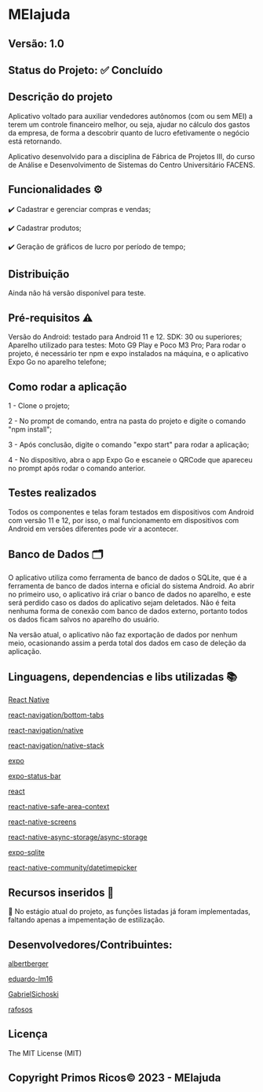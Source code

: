 # MEIajuda
## Versão: 1.0 
## Status do Projeto: ✅ Concluído

## Descrição do projeto
Aplicativo voltado para auxiliar vendedores autônomos (com ou sem MEI) a terem um controle financeiro melhor, ou seja, ajudar no cálculo dos gastos da empresa, de forma a descobrir quanto de lucro efetivamente o negócio está retornando.

Aplicativo desenvolvido para a disciplina de Fábrica de Projetos III, do curso de Análise e Desenvolvimento de Sistemas do Centro Universitário FACENS.

## Funcionalidades ⚙️
✔️ Cadastrar e gerenciar compras e vendas;

✔️ Cadastrar produtos;

✔️ Geração de gráficos de lucro por período de tempo;

## Distribuição
Ainda não há versão disponível para teste.

## Pré-requisitos ⚠️    
Versão do Android: testado para Android 11 e 12.
SDK: 30 ou superiores;
Aparelho utilizado para testes: Moto G9 Play e Poco M3 Pro;
Para rodar o projeto, é necessário ter npm e expo instalados na máquina, e o aplicativo Expo Go no aparelho telefone;

## Como rodar a aplicação 
1 - Clone o projeto;

2 - No prompt de comando, entra na pasta do projeto e digite o comando "npm install";

3 - Após conclusão, digite o comando "expo start" para rodar a aplicação;

4 - No dispositivo, abra o app Expo Go e escaneie o QRCode que apareceu no prompt após rodar o comando anterior.

## Testes realizados
Todos os componentes e telas foram testados em dispositivos com Android com versão 11 e 12, por isso, o mal funcionamento em dispositivos com Android em versões diferentes pode vir a acontecer.

## Banco de Dados 🗂️
O aplicativo utiliza como ferramenta de banco de dados o SQLite, que é a ferramenta de banco de dados interna e oficial do sistema Android. Ao abrir no primeiro uso, o aplicativo irá criar o banco de dados no aparelho, e este será perdido caso os dados do aplicativo sejam deletados. Não é feita nenhuma forma de conexão com banco de dados externo, portanto todos os dados ficam salvos no aparelho do usuário.

Na versão atual, o aplicativo não faz exportação de dados por nenhum meio, ocasionando assim a perda total dos dados em caso de deleção da aplicação.


## Linguagens, dependencias e libs utilizadas 📚
[React Native](https://reactnative.dev/)

[react-navigation/bottom-tabs](https://reactnavigation.org/docs/bottom-tab-navigator/)

[react-navigation/native](https://reactnavigation.org/)

[react-navigation/native-stack](https://reactnavigation.org/docs/native-stack-navigator/)

[expo](https://expo.dev/)

[expo-status-bar](https://docs.expo.dev/versions/latest/sdk/status-bar/)

[react](https://react.dev/)

[react-native-safe-area-context](https://github.com/th3rdwave/react-native-safe-area-context#readme)

[react-native-screens](https://github.com/software-mansion/react-native-screens#readme)

[react-native-async-storage/async-storage](https://github.com/react-native-async-storage/async-storage)

[expo-sqlite](https://docs.expo.dev/versions/latest/sdk/sqlite/)

[react-native-community/datetimepicker](https://github.com/react-native-datetimepicker/datetimepicker#readme)

## Recursos inseridos 🧰

📝 No estágio atual do projeto, as funções listadas já foram implementadas, faltando apenas a impementação de estilização.

## Desenvolvedores/Contribuintes:
[albertberger](https://github.com/albertberger)

[eduardo-lm16](https://github.com/eduardo-lm16)

[GabrielSichoski](https://github.com/GabrielSichoski)

[rafosos](https://github.com/rafosos)

## Licença
The MIT License (MIT)

## Copyright Primos Ricos©️ 2023 - MEIajuda
